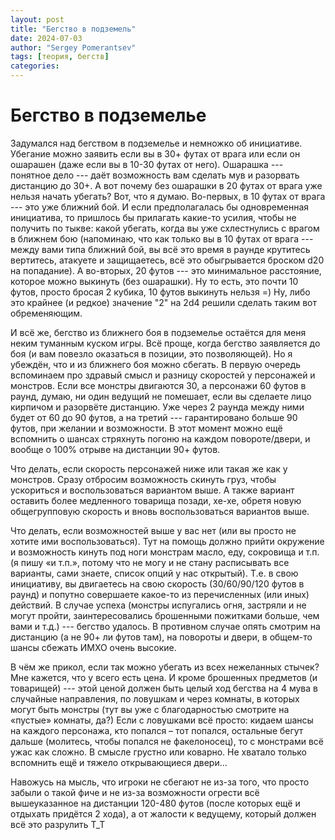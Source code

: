 ```yaml
---
layout: post
title: "Бегство в подземель"
date: 2024-07-03
author: "Sergey Pomerantsev"
tags: [теория, бегств]
categories:
---
```


# Бегство в подземелье

Задумался над бегством в подземелье и немножко об инициативе. Убегание можно заявить если вы в 30+ футах от врага или если он ошарашен (даже если вы в 10-30 футах от него). Ошарашка --- понятное дело --- даёт возможность вам сделать мув и разорвать дистанцию до 30+. А вот почему без ошарашки в 20 футах от врага уже нельзя начать убегать? Вот, что я думаю. Во-первых, в 10 футах от врага --- это уже ближний бой. И если предполагалась бы одновременная инициатива, то пришлось бы прилагать какие-то усилия, чтобы не получить по тыкве: какой убегать, когда вы уже схлестнулись с врагом в ближнем бою (напоминаю, что как только вы в 10 футах от врага --- между вами типа ближний бой, вы всё это время в раунде крутитесь вертитесь, атакуете и защищаетесь, всё это обыгрывается броском d20 на попадание). А во-вторых, 20 футов --- это минимальное расстояние, которое можно выкинуть (без ошарашки). Ну то есть, это почти 10 футов, просто бросая 2 кубика, 10 футов выкинуть нельзя =) Ну, либо это крайнее (и редкое) значение "2" на 2d4 решили сделать таким вот обременяющим.

И всё же, бегство из ближнего боя в подземелье остаётся для меня неким туманным куском игры. Всё проще, когда бегство заявляется до боя (и вам повезло оказаться в позиции, это позволяющей). Но я убеждён, что и из ближнего боя можно сбегать. В первую очередь вспоминаем про здравый смысл и разницу скоростей у персонажей и монстров. Если все монстры двигаются 30, а персонажи 60 футов в раунд, думаю, ни один ведущий не помешает, если вы сделаете лицо кирпичом и разорвёте дистанцию. Уже через 2 раунда между ними будет от 60 до 90 футов, а на третий --- гарантировано больше 90 футов, при желании и возможности. В этот момент можно ещё вспомнить о шансах стряхнуть погоню на каждом повороте/двери, и вообще о 100% отрыве на дистанции 90+ футов.

Что делать, если скорость персонажей ниже или такая же как у монстров. Сразу отбросим возможность скинуть груз, чтобы ускориться и воспользоваться вариантом выше. А также вариант оставить более медленного товарища позади, хе-хе, обретя новую общегрупповую скорость и вновь воспользоваться вариантов выше.

Что делать, если возможностей выше у вас нет (или вы просто не хотите ими воспользоваться). Тут на помощь должно прийти окружение и возможность кинуть под ноги монстрам масло, еду, сокровища и т.п. (я пишу «и т.п.», потому что не могу и не стану расписывать все варианты, сами знаете, список опций у нас открытый). Т.е. в свою инициативу, вы двигаетесь на свою скорость (30/60/90/120 футов в раунд) и попутно совершаете какое-то из перечисленных (или иных) действий. В случае успеха (монстры испугались огня, застряли и не могут пройти, заинтересовались брошенными пожитками больше, чем вами и т.д.) --- бегство удалось. В противном случае опять смотрим на дистанцию (а не 90+ ли футов там), на повороты и двери, в общем-то шансы сбежать ИМХО очень высокие.

В чём же прикол, если так можно убегать из всех нежеланных стычек? Мне кажется, что у всего есть цена. И кроме брошенных предметов (и товарищей) --- этой ценой должен быть целый ход бегства на 4 мува в случайные направления, по ловушкам и через комнаты, в которых могут быть монстры (тут вы уже с благодарностью смотрите на «пустые» комнаты, да?) Если с ловушками всё просто: кидаем шансы на каждого персонажа, кто попался – тот попался, остальные бегут дальше (молитесь, чтобы попался не факелоносец), то с монстрами всё ужас как сложно. В смысле грустно или коварно. Не хватало только вспомнить ещё и тяжело открывающиеся двери…

Навожусь на мысль, что игроки не сбегают не из-за того, что просто забыли о такой фиче и не из-за возможности огрести всё вышеуказанное на дистанции 120-480 футов (после которых ещё и отдыхать придётся 2 хода), а от жалости к ведущему, который должен всё это разрулить Т_Т
